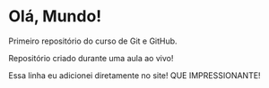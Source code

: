 # Olá, Mundo!
 Primeiro repositório do curso de Git e GitHub.

 Repositório criado durante uma aula ao vivo!
 
 Essa linha eu adicionei diretamente no site! QUE IMPRESSIONANTE!

